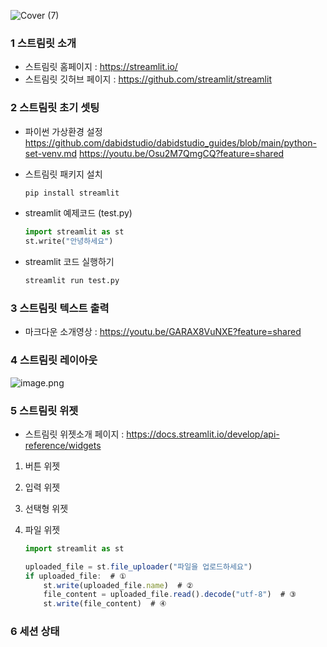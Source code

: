 ![Cover (7)](https://github.com/user-attachments/assets/b811da05-4c31-4d79-9adb-5d13aa284a85)


### **1 스트림릿 소개**

- 스트림릿 홈페이지 : https://streamlit.io/
- 스트림릿 깃허브 페이지 : https://github.com/streamlit/streamlit

### **2 스트림릿 초기 셋팅**

- 파이썬 가상환경 설정  https://github.com/dabidstudio/dabidstudio_guides/blob/main/python-set-venv.md https://youtu.be/Osu2M7QmgCQ?feature=shared
- 스트림릿 패키지 설치
    
    ```python
    pip install streamlit
    ```
    
- streamlit 예제코드 (test.py)
    
    ```python
    import streamlit as st
    st.write("안녕하세요")
    ```
    
- streamlit 코드 실행하기
    
    ```bash
    streamlit run test.py
    ```
    

### **3 스트림릿 텍스트 출력**

- 마크다운 소개영상 : https://youtu.be/GARAX8VuNXE?feature=shared

### **4 스트림릿 레이아웃**

![image.png](https://prod-files-secure.s3.us-west-2.amazonaws.com/d8a93375-ff40-4608-b917-3905017c3ec6/af90cf95-2d50-4e5c-b800-204ed704911e/image.png)

### **5 스트림릿 위젯**

- 스트림릿 위젯소개 페이지 : https://docs.streamlit.io/develop/api-reference/widgets
1. 버튼 위젯
2. 입력 위젯 
3. 선택형 위젯
4. 파일 위젯
    
    ```jsx
    import streamlit as st
    
    uploaded_file = st.file_uploader("파일을 업로드하세요")
    if uploaded_file:  # ①
        st.write(uploaded_file.name)  # ②
        file_content = uploaded_file.read().decode("utf-8")  # ③
        st.write(file_content)  # ④
    
    ```
    

### **6 세션 상태**

